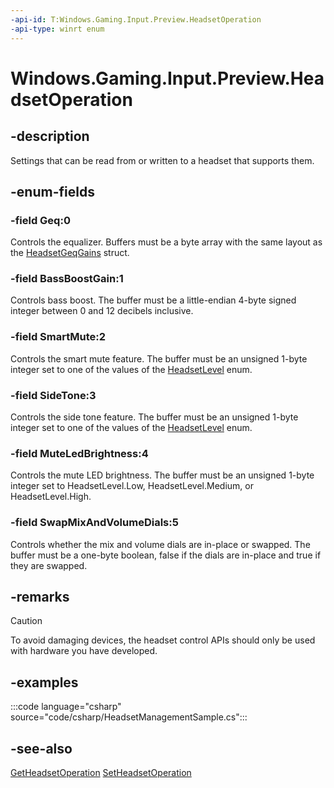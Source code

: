 ```yaml
---
-api-id: T:Windows.Gaming.Input.Preview.HeadsetOperation
-api-type: winrt enum
---
```


# Windows.Gaming.Input.Preview.HeadsetOperation

<!--
public enum HeadsetOperation
-->

## -description

Settings that can be read from or written to a headset that supports them.

## -enum-fields

### -field Geq:0

Controls the equalizer. Buffers must be a byte array with the same layout as the [HeadsetGeqGains](headsetgeqgains.md) struct.

### -field BassBoostGain:1

Controls bass boost. The buffer must be a little-endian 4-byte signed integer between 0 and 12 decibels inclusive.

### -field SmartMute:2

Controls the smart mute feature. The buffer must be an unsigned 1-byte integer set to one of the values of the [HeadsetLevel](headsetlevel.md) enum.

### -field SideTone:3

Controls the side tone feature. The buffer must be an unsigned 1-byte integer set to one of the values of the [HeadsetLevel](headsetlevel.md) enum.

### -field MuteLedBrightness:4

Controls the mute LED brightness. The buffer must be an unsigned 1-byte integer set to HeadsetLevel.Low, HeadsetLevel.Medium, or HeadsetLevel.High.

### -field SwapMixAndVolumeDials:5

Controls whether the mix and volume dials are in-place or swapped. The buffer must be a one-byte boolean, false if the dials are in-place and true if they are swapped.

## -remarks

> [!CAUTION]
> To avoid damaging devices, the headset control APIs should only be used with hardware you have developed.

## -examples

:::code language="csharp" source="code/csharp/HeadsetManagementSample.cs":::

## -see-also

[GetHeadsetOperation](legacygipgamecontrollerprovider_GetHeadsetOperation.md)
[SetHeadsetOperation](legacygipgamecontrollerprovider_SetHeadsetOperation.md)
